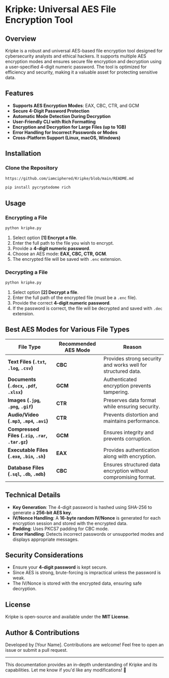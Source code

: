 # Kripke: Universal AES File Encryption Tool

## Overview
Kripke is a robust and universal AES-based file encryption tool designed for cybersecurity analysts and ethical hackers. It supports multiple AES encryption modes and ensures secure file encryption and decryption using a user-specified 4-digit numeric password. The tool is optimized for efficiency and security, making it a valuable asset for protecting sensitive data.

## Features
- **Supports AES Encryption Modes**: EAX, CBC, CTR, and GCM
- **Secure 4-Digit Password Protection**
- **Automatic Mode Detection During Decryption**
- **User-Friendly CLI with Rich Formatting**
- **Encryption and Decryption for Large Files (up to 1GB)**
- **Error Handling for Incorrect Passwords or Modes**
- **Cross-Platform Support (Linux, macOS, Windows)**

## Installation
### Clone the Repository
```sh
https://github.com/iamciphered/Kripke/blob/main/README.md
```

```sh
pip install pycryptodome rich
```

## Usage
### Encrypting a File
```sh
python kripke.py
```
1. Select option **[1] Encrypt a file**.
2. Enter the full path to the file you wish to encrypt.
3. Provide a **4-digit numeric password**.
4. Choose an AES mode: **EAX, CBC, CTR, GCM**.
5. The encrypted file will be saved with `.enc` extension.

### Decrypting a File
```sh
python kripke.py
```
1. Select option **[2] Decrypt a file**.
2. Enter the full path of the encrypted file (must be a `.enc` file).
3. Provide the correct **4-digit numeric password**.
4. If the password is correct, the file will be decrypted and saved with `.dec` extension.

## Best AES Modes for Various File Types
| **File Type**      | **Recommended AES Mode** | **Reason** |
|--------------------|------------------------|------------|
| **Text Files (`.txt`, `.log`, `.csv`)** | **CBC** | Provides strong security and works well for structured data. |
| **Documents (`.docx`, `.pdf`, `.xlsx`)** | **GCM** | Authenticated encryption prevents tampering. |
| **Images (`.jpg`, `.png`, `.gif`)** | **CTR** | Preserves data format while ensuring security. |
| **Audio/Video (`.mp3`, `.mp4`, `.avi`)** | **CTR** | Prevents distortion and maintains performance. |
| **Compressed Files (`.zip`, `.rar`, `.tar.gz`)** | **GCM** | Ensures integrity and prevents corruption. |
| **Executable Files (`.exe`, `.bin`, `.sh`)** | **EAX** | Provides authentication along with encryption. |
| **Database Files (`.sql`, `.db`, `.mdb`)** | **CBC** | Ensures structured data encryption without compromising format. |

## Technical Details
- **Key Generation**: The 4-digit password is hashed using SHA-256 to generate a **256-bit AES key**.
- **IV/Nonce Handling**: A **16-byte random IV/Nonce** is generated for each encryption session and stored with the encrypted data.
- **Padding**: Uses PKCS7 padding for CBC mode.
- **Error Handling**: Detects incorrect passwords or unsupported modes and displays appropriate messages.

## Security Considerations
- Ensure your **4-digit password** is kept secure.
- Since AES is strong, brute-forcing is impractical unless the password is weak.
- The IV/Nonce is stored with the encrypted data, ensuring safe decryption.

## License
Kripke is open-source and available under the **MIT License**.

## Author & Contributions
Developed by [Your Name]. Contributions are welcome! Feel free to open an issue or submit a pull request.

---
This documentation provides an in-depth understanding of Kripke and its capabilities. Let me know if you'd like any modifications! 🚀

